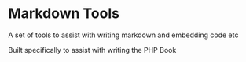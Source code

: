 # Markdown Tools

A set of tools to assist with writing markdown and embedding code etc

Built specifically to assist with writing the PHP Book
